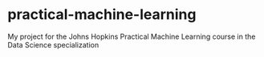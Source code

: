 practical-machine-learning
==============================

My project for the Johns Hopkins Practical Machine Learning course in the Data Science specialization 
